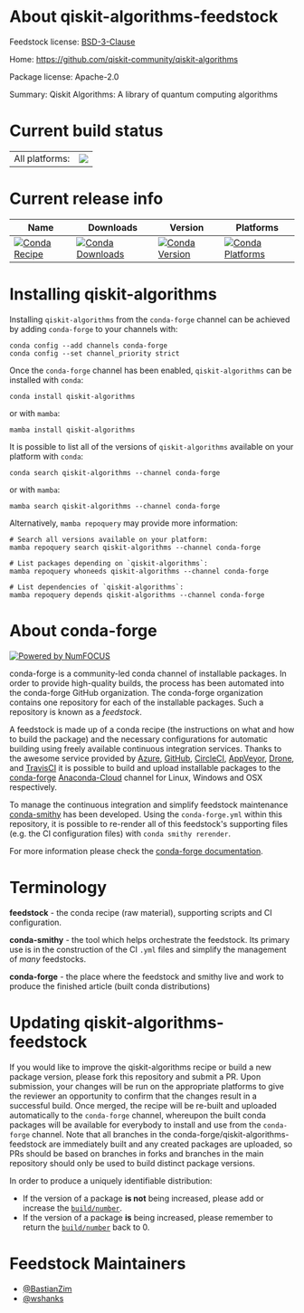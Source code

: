 About qiskit-algorithms-feedstock
=================================

Feedstock license: [BSD-3-Clause](https://github.com/conda-forge/qiskit-algorithms-feedstock/blob/main/LICENSE.txt)

Home: https://github.com/qiskit-community/qiskit-algorithms

Package license: Apache-2.0

Summary: Qiskit Algorithms: A library of quantum computing algorithms

Current build status
====================


<table><tr><td>All platforms:</td>
    <td>
      <a href="https://dev.azure.com/conda-forge/feedstock-builds/_build/latest?definitionId=20739&branchName=main">
        <img src="https://dev.azure.com/conda-forge/feedstock-builds/_apis/build/status/qiskit-algorithms-feedstock?branchName=main">
      </a>
    </td>
  </tr>
</table>

Current release info
====================

| Name | Downloads | Version | Platforms |
| --- | --- | --- | --- |
| [![Conda Recipe](https://img.shields.io/badge/recipe-qiskit--algorithms-green.svg)](https://anaconda.org/conda-forge/qiskit-algorithms) | [![Conda Downloads](https://img.shields.io/conda/dn/conda-forge/qiskit-algorithms.svg)](https://anaconda.org/conda-forge/qiskit-algorithms) | [![Conda Version](https://img.shields.io/conda/vn/conda-forge/qiskit-algorithms.svg)](https://anaconda.org/conda-forge/qiskit-algorithms) | [![Conda Platforms](https://img.shields.io/conda/pn/conda-forge/qiskit-algorithms.svg)](https://anaconda.org/conda-forge/qiskit-algorithms) |

Installing qiskit-algorithms
============================

Installing `qiskit-algorithms` from the `conda-forge` channel can be achieved by adding `conda-forge` to your channels with:

```
conda config --add channels conda-forge
conda config --set channel_priority strict
```

Once the `conda-forge` channel has been enabled, `qiskit-algorithms` can be installed with `conda`:

```
conda install qiskit-algorithms
```

or with `mamba`:

```
mamba install qiskit-algorithms
```

It is possible to list all of the versions of `qiskit-algorithms` available on your platform with `conda`:

```
conda search qiskit-algorithms --channel conda-forge
```

or with `mamba`:

```
mamba search qiskit-algorithms --channel conda-forge
```

Alternatively, `mamba repoquery` may provide more information:

```
# Search all versions available on your platform:
mamba repoquery search qiskit-algorithms --channel conda-forge

# List packages depending on `qiskit-algorithms`:
mamba repoquery whoneeds qiskit-algorithms --channel conda-forge

# List dependencies of `qiskit-algorithms`:
mamba repoquery depends qiskit-algorithms --channel conda-forge
```


About conda-forge
=================

[![Powered by
NumFOCUS](https://img.shields.io/badge/powered%20by-NumFOCUS-orange.svg?style=flat&colorA=E1523D&colorB=007D8A)](https://numfocus.org)

conda-forge is a community-led conda channel of installable packages.
In order to provide high-quality builds, the process has been automated into the
conda-forge GitHub organization. The conda-forge organization contains one repository
for each of the installable packages. Such a repository is known as a *feedstock*.

A feedstock is made up of a conda recipe (the instructions on what and how to build
the package) and the necessary configurations for automatic building using freely
available continuous integration services. Thanks to the awesome service provided by
[Azure](https://azure.microsoft.com/en-us/services/devops/), [GitHub](https://github.com/),
[CircleCI](https://circleci.com/), [AppVeyor](https://www.appveyor.com/),
[Drone](https://cloud.drone.io/welcome), and [TravisCI](https://travis-ci.com/)
it is possible to build and upload installable packages to the
[conda-forge](https://anaconda.org/conda-forge) [Anaconda-Cloud](https://anaconda.org/)
channel for Linux, Windows and OSX respectively.

To manage the continuous integration and simplify feedstock maintenance
[conda-smithy](https://github.com/conda-forge/conda-smithy) has been developed.
Using the ``conda-forge.yml`` within this repository, it is possible to re-render all of
this feedstock's supporting files (e.g. the CI configuration files) with ``conda smithy rerender``.

For more information please check the [conda-forge documentation](https://conda-forge.org/docs/).

Terminology
===========

**feedstock** - the conda recipe (raw material), supporting scripts and CI configuration.

**conda-smithy** - the tool which helps orchestrate the feedstock.
                   Its primary use is in the construction of the CI ``.yml`` files
                   and simplify the management of *many* feedstocks.

**conda-forge** - the place where the feedstock and smithy live and work to
                  produce the finished article (built conda distributions)


Updating qiskit-algorithms-feedstock
====================================

If you would like to improve the qiskit-algorithms recipe or build a new
package version, please fork this repository and submit a PR. Upon submission,
your changes will be run on the appropriate platforms to give the reviewer an
opportunity to confirm that the changes result in a successful build. Once
merged, the recipe will be re-built and uploaded automatically to the
`conda-forge` channel, whereupon the built conda packages will be available for
everybody to install and use from the `conda-forge` channel.
Note that all branches in the conda-forge/qiskit-algorithms-feedstock are
immediately built and any created packages are uploaded, so PRs should be based
on branches in forks and branches in the main repository should only be used to
build distinct package versions.

In order to produce a uniquely identifiable distribution:
 * If the version of a package **is not** being increased, please add or increase
   the [``build/number``](https://docs.conda.io/projects/conda-build/en/latest/resources/define-metadata.html#build-number-and-string).
 * If the version of a package **is** being increased, please remember to return
   the [``build/number``](https://docs.conda.io/projects/conda-build/en/latest/resources/define-metadata.html#build-number-and-string)
   back to 0.

Feedstock Maintainers
=====================

* [@BastianZim](https://github.com/BastianZim/)
* [@wshanks](https://github.com/wshanks/)

